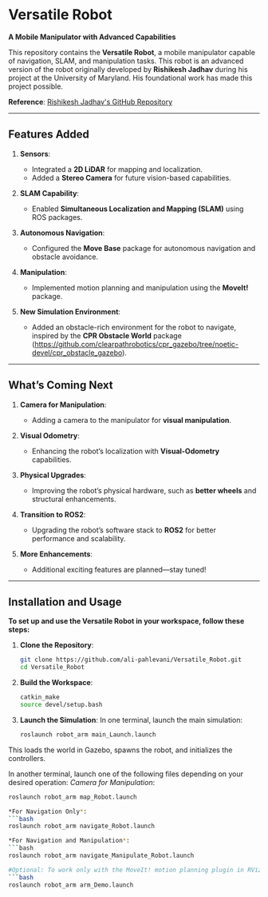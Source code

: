 # Versatile Robot

**A Mobile Manipulator with Advanced Capabilities**

This repository contains the **Versatile Robot**, a mobile manipulator capable of navigation, SLAM, and manipulation tasks. This robot is an advanced version of the robot originally developed by **Rishikesh Jadhav** during his project at the University of Maryland. His foundational work has made this project possible.

**Reference**: [Rishikesh Jadhav's GitHub Repository](https://github.com/Rishikesh-Jadhav/Mobile-Manipulator-Robot-modeling-and-simulation-using-Gazebo-ROS-Noetic-)

---

## Features Added

1. **Sensors**:
   - Integrated a **2D LiDAR** for mapping and localization.
   - Added a **Stereo Camera** for future vision-based capabilities.

2. **SLAM Capability**:
   - Enabled **Simultaneous Localization and Mapping (SLAM)** using ROS packages.

3. **Autonomous Navigation**:
   - Configured the **Move Base** package for autonomous navigation and obstacle avoidance.

4. **Manipulation**:
   - Implemented motion planning and manipulation using the **MoveIt!** package.

5. **New Simulation Environment**:
   - Added an obstacle-rich environment for the robot to navigate, inspired by the **CPR Obstacle World** package (https://github.com/clearpathrobotics/cpr_gazebo/tree/noetic-devel/cpr_obstacle_gazebo).

---

## What’s Coming Next

1. **Camera for Manipulation**:
   - Adding a camera to the manipulator for **visual manipulation**.

2. **Visual Odometry**:
   - Enhancing the robot’s localization with **Visual-Odometry** capabilities.

3. **Physical Upgrades**:
   - Improving the robot’s physical hardware, such as **better wheels** and structural enhancements.

4. **Transition to ROS2**:
   - Upgrading the robot’s software stack to **ROS2** for better performance and scalability.

5. **More Enhancements**:
   - Additional exciting features are planned—stay tuned!

---

## Installation and Usage

**To set up and use the Versatile Robot in your workspace, follow these steps:**

1. **Clone the Repository**:
   ```bash
   git clone https://github.com/ali-pahlevani/Versatile_Robot.git
   cd Versatile_Robot

2. **Build the Workspace**:
   ```bash
   catkin_make
   source devel/setup.bash

3. **Launch the Simulation**:
In one terminal, launch the main simulation:
   ```bash
   roslaunch robot_arm main_Launch.launch
This loads the world in Gazebo, spawns the robot, and initializes the controllers.

In another terminal, launch one of the following files depending on your desired operation:
*Camera for Manipulation*:
   ```bash
   roslaunch robot_arm map_Robot.launch

*For Navigation Only*:
   ```bash
   roslaunch robot_arm navigate_Robot.launch

*For Navigation and Manipulation*:
   ```bash
   roslaunch robot_arm navigate_Manipulate_Robot.launch

#Optional: To work only with the MoveIt! motion planning plugin in RViz:
   ```bash
   roslaunch robot_arm arm_Demo.launch
